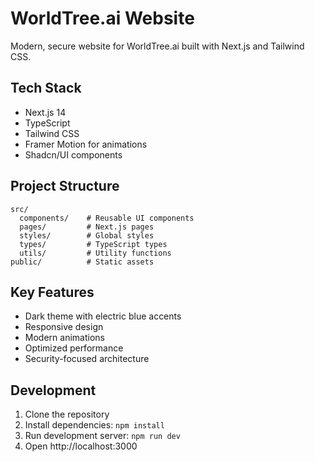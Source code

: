 # WorldTree.ai Website

Modern, secure website for WorldTree.ai built with Next.js and Tailwind CSS.

## Tech Stack
- Next.js 14
- TypeScript
- Tailwind CSS
- Framer Motion for animations
- Shadcn/UI components

## Project Structure
```
src/
  components/    # Reusable UI components
  pages/         # Next.js pages
  styles/        # Global styles
  types/         # TypeScript types
  utils/         # Utility functions
public/          # Static assets
```

## Key Features
- Dark theme with electric blue accents
- Responsive design
- Modern animations
- Optimized performance
- Security-focused architecture

## Development
1. Clone the repository
2. Install dependencies: `npm install`
3. Run development server: `npm run dev`
4. Open http://localhost:3000